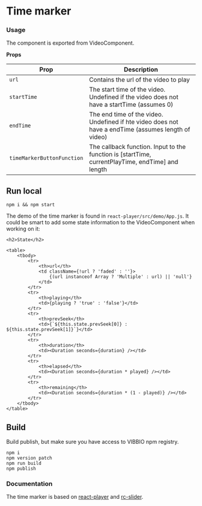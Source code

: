 Time marker
===========

### Usage

The component is exported from VideoComponent. 

**Props**

Prop | Description
---- | -----------
`url` | Contains the url of the video to play
`startTime` | The start time of the video. Undefined if the video does not have a startTime (assumes 0)
`endTime` | The end time of the video. Undefined if hte video does not have a endTime (assumes length of video)
`timeMarkerButtonFunction` | The callback function. Input to the function is [startTime, currentPlayTime, endTime] and length 


## Run local
 
```
npm i && npm start
```

The demo of the time marker is found in `react-player/src/demo/App.js`. 
It could be smart to add some state information to the VideoComponent when working on it:

```
<h2>State</h2>

<table>
    <tbody>
        <tr>
            <th>url</th>
            <td className={!url ? 'faded' : ''}>
                {(url instanceof Array ? 'Multiple' : url) || 'null'}
            </td>
        </tr>
        <tr>
            <th>playing</th>
            <td>{playing ? 'true' : 'false'}</td>
        </tr>
        <tr>
            <th>prevSeek</th>
            <td>{`${this.state.prevSeek[0]} : ${this.state.prevSeek[1]}`}</td>
        </tr>
        <tr>
            <th>duration</th>
            <td><Duration seconds={duration} /></td>
        </tr>
        <tr>
            <th>elapsed</th>
            <td><Duration seconds={duration * played} /></td>
        </tr>
        <tr>
            <th>remaining</th>
            <td><Duration seconds={duration * (1 - played)} /></td>
        </tr>
    </tbody>
</table>
```

## Build

Build publish, but make sure you have access to VIBBIO npm registry. 

```
npm i
npm version patch
npm run build
npm publish
```


### Documentation
The time marker is based on [react-player](https://github.com/CookPete/react-player) and [rc-slider](https://github.com/react-component/slider).
